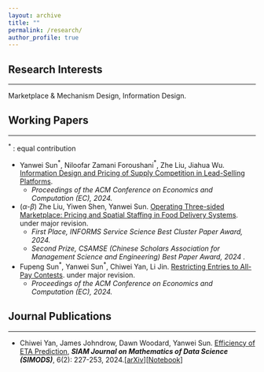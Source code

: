 ```yaml
---
layout: archive
title: ""
permalink: /research/
author_profile: true
---
```



<!-- ## Research Interests
--------------------------------
Mechanism Design, Market Design; Information Design.
Auctions; Three-sided marketplace; Online Platforms

**Mechanism Design:** Information Design; Auctions.

**Market Design:** Three-sided marketplace -->


## Research Interests
--------------------------------
Marketplace & Mechanism Design, Information Design.

<!-- **Mechanism & Market Design**: Three-sided marketplace; Auctions.

**Information Design**: Bayesian Persuasion. -->





<!--
## Working in Progress
-------------
- Operating Three-sided Marketplace: Pricing and Spatial Staffing in Food Delivery Systems
  -  with Zhe Liu and Yiwen Shen
 -->



## Working Papers

-------------

$^\ast$ :  equal contribution


- Yanwei Sun$^\ast$, Niloofar Zamani Foroushani$^\ast$, Zhe Liu, Jiahua Wu. [Information Design and Pricing of Supply Competition in Lead-Selling Platforms](https://papers.ssrn.com/sol3/papers.cfm?abstract_id=4872681).
  - _Proceedings of the ACM Conference on Economics and Computation (EC), 2024._
- ($\alpha$-$\beta$) Zhe Liu, Yiwen Shen, Yanwei Sun. [Operating Three-sided Marketplace: Pricing and Spatial Staffing in Food Delivery Systems](https://papers.ssrn.com/sol3/papers.cfm?abstract_id=4668867). under major revision.
  - _First Place, INFORMS Service Science Best Cluster Paper Award, 2024._
  - _Second Prize, CSAMSE (Chinese Scholars Association for Management Science and Engineering) Best Paper Award, 2024 ._
- Fupeng Sun$^\ast$, Yanwei Sun$^\ast$, Chiwei Yan, Li Jin. [Restricting Entries to All-Pay Contests](https://arxiv.org/pdf/2205.08104.pdf). under major revision. 
  - _Proceedings of the ACM Conference on Economics and Computation (EC), 2024._

  
<!-- - [[Poster]](https://github.com/Yanwei-Sun/Yanwei-Sun.github.io/blob/a71896b256598e9689fcb70f3f49d592cadb3d98/files/SEC_poster.pdf)  [[Slide]](https://github.com/Yanwei-Sun/Yanwei-Sun.github.io/blob/6848520e15ce623cbd8427039ff66aa9086cf922/files/slide_SEC.pdf) -->

 
## Journal Publications
-------------
- Chiwei Yan, James Johndrow, Dawn Woodard, Yanwei Sun. [Efficiency of ETA Prediction](https://epubs.siam.org/doi/abs/10.1137/23M155699X?journalCode=sjmdaq), **_SIAM Journal on Mathematics of Data Science (SIMODS)_**, 6(2): 227-253, 2024.[[arXiv](https://arxiv.org/abs/2112.09993)][[Notebook](https://github.com/yanchiwei/eta/blob/main/examples.ipynb)] 


<!--
## Undergraduate Publications

---------------

During my undergraduate study, I was very fortunate to work with Dr. Zhenjun Ming, Prof. [Janet K. Allen](https://scholar.google.com/citations?user=oJNeHV0AAAAJ&hl=en) and Prof. [Farrokh Mistree](https://scholar.google.com/citations?user=l1N0Nj0AAAAJ&hl=en) in the area of *computational education*. 

- Yanwei Sun, Peng Shan, Zachary Ball, Zhenjun Ming, Janet K. Allen, Farrokh Mistree. [Assessment of Student Learning through Reflection on Doing Using the Latent Dirichlet Algorithm.](https://asmedigitalcollection.asme.org/mechanicaldesign/article/doi/10.1115/1.4055376/1145784/Assessment-of-Student-Learning-through-Reflection) *Journal of Mechanical Design*. December 2022; 144(12): 122301 
  - Conference version:  [Assessment of Student Learning through Reflection on Doing in Engineering Design](https://asmedigitalcollection.asme.org/IDETC-CIE/proceedings-abstract/IDETC-CIE2021/85406/V004T04A009/1128083?redirectedFrom=PDF). *ASME Conference on Design Engineering, Virtual*. Paper Number IDETC 2021-70250.  
-->

















